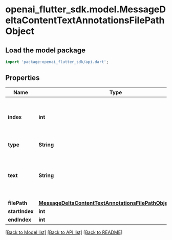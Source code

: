 # openai_flutter_sdk.model.MessageDeltaContentTextAnnotationsFilePathObject

## Load the model package
```dart
import 'package:openai_flutter_sdk/api.dart';
```

## Properties
Name | Type | Description | Notes
------------ | ------------- | ------------- | -------------
**index** | **int** | The index of the annotation in the text content part. | 
**type** | **String** | Always `file_path`. | 
**text** | **String** | The text in the message content that needs to be replaced. | [optional] 
**filePath** | [**MessageDeltaContentTextAnnotationsFilePathObjectFilePath**](MessageDeltaContentTextAnnotationsFilePathObjectFilePath.md) |  | [optional] 
**startIndex** | **int** |  | [optional] 
**endIndex** | **int** |  | [optional] 

[[Back to Model list]](../README.md#documentation-for-models) [[Back to API list]](../README.md#documentation-for-api-endpoints) [[Back to README]](../README.md)


